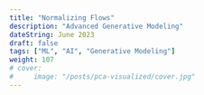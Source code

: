 ```yaml
---
title: "Normalizing Flows"
description: "Advanced Generative Modeling"
dateString: June 2023
draft: false
tags: ["ML", "AI", "Generative Modeling"]
weight: 107
# cover:
#     image: "/posts/pca-visualized/cover.jpg"
---
```

